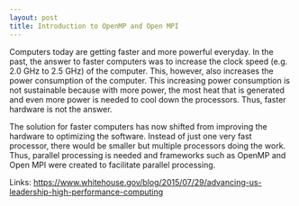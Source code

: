 ```yaml
---
layout: post
title: Introduction to OpenMP and Open MPI
---
```


Computers today are getting faster and more powerful everyday. In the past, the
answer to faster computers was to increase the clock speed (e.g. 2.0 GHz to 2.5
GHz) of the computer. This, however, also increases the power consumption of the
computer. This increasing power consumption is not sustainable because with more
power, the most heat that is generated and even more power is needed to cool
down the processors. Thus, faster hardware is not the answer.

The solution for faster computers has now shifted from improving the hardware to
optimizing the software. Instead of just one very fast processor, there would be
smaller but multiple processors doing the work. Thus, parallel processing is
needed and frameworks such as OpenMP and Open MPI were created to facilitate
parallel processing.

Links:
https://www.whitehouse.gov/blog/2015/07/29/advancing-us-leadership-high-performance-computing

